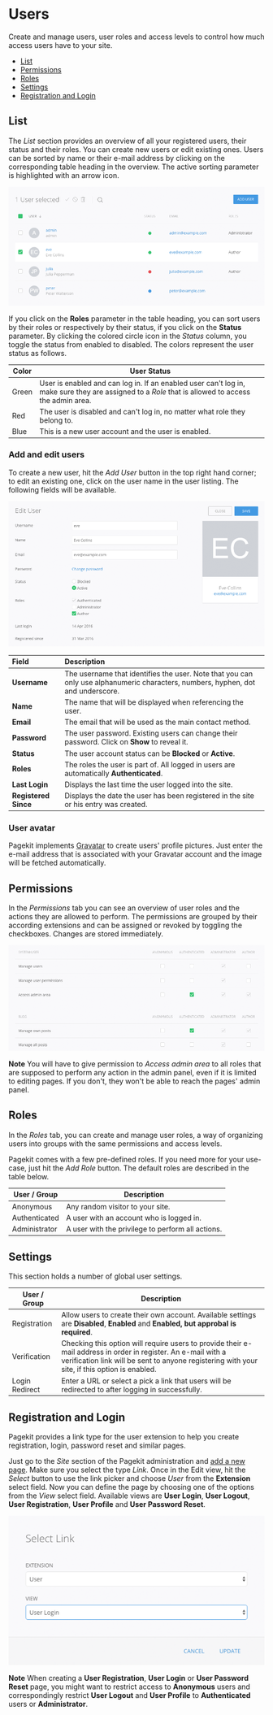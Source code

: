 # Users

<p class="uk-article-lead">Create and manage users, user roles and access levels to control how much access users have to your site.</p>

<ul class="uk-list">
    <li><a href="#list">List</a></li>
    <li><a href="#permissions">Permissions</a></li>
    <li><a href="#roles">Roles</a></li>
    <li><a href="#settings">Settings</a></li>
    <li><a href="#registration-and-login">Registration and Login</a></li>
</ul>

## List
The _List_ section provides an overview of all your registered users, their status and their roles. You can create new users or edit existing ones. Users can be sorted by name or their e-mail address by clicking on the corresponding table heading in the overview. The active sorting parameter is highlighted with an arrow icon.

![Users overview](assets/users.png)

If you click on the **Roles** parameter in the table heading, you can sort users by their roles or respectively by their status, if you click on the **Status** parameter. By clicking the colored circle icon in the *Status* column, you toggle the status from enabled to disabled. The colors represent the user status as follows.

Color | User Status
------|------
Green | User is enabled and can log in. If an enabled user can't log in, make sure they are assigned to a *Role* that is allowed to access the admin area.
Red   | The user is disabled and can't log in, no matter what role they belong to.
Blue  | This is a new user account and the user is enabled.

### Add and edit users

To create a new user, hit the _Add User_ button in the top right hand corner; to edit an existing one, click on the user name in the user listing. The following fields will be available.

![Edit User](assets/users-edit.png)

Field                | Description
:------------------- | :-------------------------------------------------------------------------------------------------------
**Username**         | The username that identifies the user. Note that you can only use alphanumeric characters, numbers, hyphen, dot and underscore.
**Name**             | The name that will be displayed when referencing the user.
**Email**            | The email that will be used as the main contact method.
**Password**         | The user password. Existing users can change their password. Click on **Show** to reveal it.
**Status**           | The user account status can be **Blocked** or **Active**.
**Roles**            | The roles the user is part of. All logged in users are automatically **Authenticated**.
**Last Login**       | Displays the last time the user logged into the site.
**Registered Since** | Displays the date the user has been registered in the site or his entry was created.

### User avatar

Pagekit implements [Gravatar](https://gravatar.com/) to create users' profile pictures. Just enter the e-mail address that is associated with your Gravatar account and the image will be fetched automatically.

## Permissions
In the _Permissions_ tab you can see an overview of user roles and the actions they are allowed to perform. The permissions are grouped by their according extensions and can be assigned or revoked by toggling the checkboxes. Changes are stored immediately.

![Permissions](assets/users-permissions.png)

**Note** You will have to give permission to _Access admin area_ to all roles that are supposed to perform any action in the admin panel, even if it is limited to editing pages. If you don't,  they won't be able to reach the pages' admin panel.

## Roles
In the _Roles_ tab, you can create and manage user roles, a way of organizing users into groups with the same permissions and access levels.

Pagekit comes with a few pre-defined roles. If you need more for your use-case, just hit the _Add Role_ button. The default roles are 
described in the table below.

User / Group  | Description
------------- | -------------------------------------------------
Anonymous     | Any random visitor to your site.
Authenticated | A user with an account who is logged in.
Administrator | A user with the privilege to perform all actions.

## Settings

This section holds a number of global user settings.

User / Group  | Description
------------- | -------------------------------------------------
Registration     | Allow users to create their own account. Available settings are **Disabled**, **Enabled** and **Enabled, but approbal is required**.
Verification | Checking this option will require users to provide their e-mail address in order in register. An e-mail with a verification link will be sent to anyone registering with your site, if this option is enabled.
Login Redirect | Enter a URL or select a pick a link that users will be redirected to after logging in successfully.

## Registration and Login

Pagekit provides a link type for the user extension to help you create registration, login, password reset and similar pages.

Just go to the _Site_ section of the Pagekit administration and [add a new page](site.md#pages). Make sure you select the type _Link_. Once in the Edit view, hit the _Select_ button to use the link picker and choose _User_ from the **Extension** select field. Now you can define the page by choosing one of the options from the _View_ select field. Available views are **User Login**, **User Logout**, **User Registration**, **User Profile** and **User Password Reset**.

![Registration and Login](assets/users-pages.png)

**Note** When creating a **User Registration**, **User Login** or **User Password Reset** page, you might want to restrict access to **Anonymous** users and correspondingly restrict **User Logout** and **User Profile** to **Authenticated** users or **Administrator**.